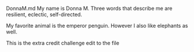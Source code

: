DonnaM.md
My name is Donna M. 
Three words that describe me are resilient, eclectic, self-directed.

My favorite animal is the emperor penguin. However I also like elephants as well.

This is the extra credit challenge edit to the file
